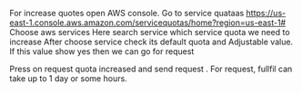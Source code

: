For increase quotes open AWS console.
Go to service quataas
https://us-east-1.console.aws.amazon.com/servicequotas/home?region=us-east-1#
Choose aws services
Here search service which service quota we need to increase
After choose service check its default quota and Adjustable value.
If this value show yes then we can go for request

Press on request quota increased and send request .
For request, fullfil can take up to 1 day or some hours.
